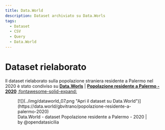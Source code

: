 ```yaml
---
title: Data.World
description: Dataset archiviato su Data.Worls
tags:
  - Dataset
  - CSV
  - Query
  - Data.World
---
```


# Dataset rielaborato

Il dataset rielaborato sulla popolazione straniera residente a Palermo nel 2020 è stato condiviso su **[Data.Worls](https://data.world/gbvitrano/popolazione-residente-a-palermo-2020)** | **[Popolazione residente a Palermo - 2020](https://data.world/gbvitrano/popolazione-residente-a-palermo-2020)**  [:fontawesome-solid-expand:](https://data.world/gbvitrano/popolazione-residente-a-palermo-2020 "Apri a schermo intero")

<figure markdown>
[![](../img/dataworld_07.png "Apri il dataset su Data.World")](https://data.world/gbvitrano/popolazione-residente-a-palermo-2020)
  <figcaption>Data.World - dataset Popolazione residente a Palermo - 2020 | by @opendatasicilia</figcaption>
</figure>
